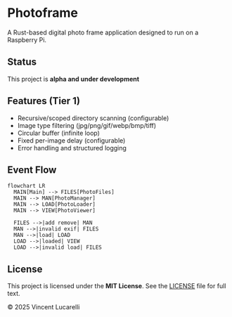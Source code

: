 # Photoframe

A Rust-based digital photo frame application designed to run on a Raspberry Pi.

## Status

This project is **alpha and under development**

## Features (Tier 1)

- Recursive/scoped directory scanning (configurable)
- Image type filtering (jpg/png/gif/webp/bmp/tiff)
- Circular buffer (infinite loop)
- Fixed per-image delay (configurable)
- Error handling and structured logging

## Event Flow

```mermaid
flowchart LR
  MAIN[Main] --> FILES[PhotoFiles]
  MAIN --> MAN[PhotoManager]
  MAIN --> LOAD[PhotoLoader]
  MAIN --> VIEW[PhotoViewer]

  FILES -->|add remove| MAN
  MAN -->|invalid exif| FILES
  MAN -->|load| LOAD
  LOAD -->|loaded| VIEW
  LOAD -->|invalid load| FILES
```

## License

This project is licensed under the **MIT License**.
See the [LICENSE](LICENSE) file for full text.

© 2025 Vincent Lucarelli
